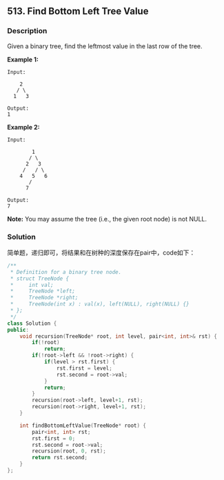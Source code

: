 ## 513. Find Bottom Left Tree Value
### Description
Given a binary tree, find the leftmost value in the last row of the tree.

**Example 1:**

```
Input:

    2
   / \
  1   3

Output:
1
```

**Example 2:**

```
Input:

        1
       / \
      2   3
     /   / \
    4   5   6
       /
      7

Output:
7
```

**Note:** You may assume the tree (i.e., the given root node) is not NULL.

### Solution
简单题，递归即可，将结果和在树种的深度保存在pair中，code如下：

```C++
/**
 * Definition for a binary tree node.
 * struct TreeNode {
 *     int val;
 *     TreeNode *left;
 *     TreeNode *right;
 *     TreeNode(int x) : val(x), left(NULL), right(NULL) {}
 * };
 */
class Solution {
public:
    void recursion(TreeNode* root, int level, pair<int, int>& rst) {
        if(!root)
            return;
        if(!root->left && !root->right) {
            if(level > rst.first) {
                rst.first = level;
                rst.second = root->val;
            }
            return;
        }
        recursion(root->left, level+1, rst);
        recursion(root->right, level+1, rst);
    }

    int findBottomLeftValue(TreeNode* root) {
        pair<int, int> rst;
        rst.first = 0;
        rst.second = root->val;
        recursion(root, 0, rst);
        return rst.second;
    }
};
```